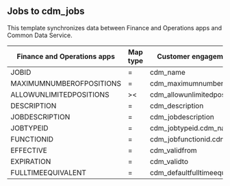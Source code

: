 ## Jobs to cdm_jobs

This template synchronizes data between Finance and Operations apps and Common Data Service.

Finance and Operations apps | Map type | Customer engagement apps | Default value
---|---|---|---
JOBID | = | cdm_name | 
MAXIMUMNUMBEROFPOSITIONS | = | cdm_maximumnumberofpositions | 
ALLOWUNLIMITEDPOSITIONS | >< | cdm_allowunlimitedpositions | 
DESCRIPTION | = | cdm_description | 
JOBDESCRIPTION | = | cdm_jobdescription | 
JOBTYPEID | = | cdm_jobtypeid.cdm_name | 
FUNCTIONID | = | cdm_jobfunctionid.cdm_name | 
EFFECTIVE | = | cdm_validfrom | 
EXPIRATION | = | cdm_validto | 
FULLTIMEEQUIVALENT | = | cdm_defaultfulltimeequivalent | 
